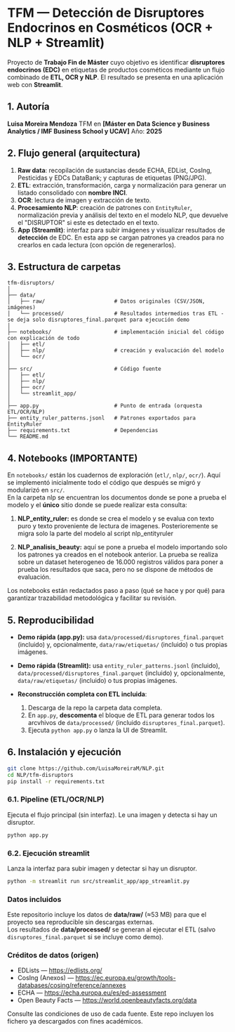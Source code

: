 # TFM — Detección de Disruptores Endocrinos en Cosméticos (OCR + NLP + Streamlit)

Proyecto de **Trabajo Fin de Máster** cuyo objetivo es identificar **disruptores endocrinos (EDC)** en etiquetas de productos cosméticos mediante un flujo combinado de **ETL, OCR y NLP**. El resultado se presenta en una aplicación web con **Streamlit**.

## 1. Autoría

**Luisa Moreira Mendoza**
TFM en **\[Máster en Data Science y Business Analytics / IMF Business School y UCAV]**
Año: **2025**

## 2. Flujo general (arquitectura)

1. **Raw data**: recopilación de sustancias desde ECHA, EDList, CosIng, Pesticidas y EDCs DataBank; y capturas de etiquetas (PNG/JPG).
2. **ETL**: extracción, transformación, carga y normalización para generar un listado consolidado con **nombre INCI**.
3. **OCR**: lectura de imagen y extracción de texto.
4. **Procesamiento NLP**: creación de patrones con `EntityRuler`, normalización previa y análisis del texto en el modelo NLP, que devuelve el "DISRUPTOR" si este es detectado en el texto.
5. **App (Streamlit)**: interfaz para subir imágenes y visualizar resultados de **detección** de EDC. En esta app se cargan patrones ya creados para no crearlos en cada lectura (con opción de regenerarlos).

## 3. Estructura de carpetas

```
tfm-disruptors/
│
├── data/
│   ├── raw/                      # Datos originales (CSV/JSON, imágenes)
│   └── processed/                # Resultados intermedios tras ETL - se deja solo disruptores_final.parquet para ejecución demo
│
├── notebooks/                    # implementación inicial del código con explicación de todo
│   ├── etl/
│   ├── nlp/                      # creación y evalucación del modelo
│   └── ocr/
│
├── src/                          # Código fuente
│   ├── etl/
│   ├── nlp/
│   ├── ocr/
│   └── streamlit_app/
│
├── app.py                        # Punto de entrada (orquesta ETL/OCR/NLP)
├── entity_ruler_patterns.jsonl   # Patrones exportados para EntityRuler
├── requirements.txt              # Dependencias
└── README.md
```

## 4. Notebooks (IMPORTANTE)
En `notebooks/` están los cuadernos de exploración (`etl/`, `nlp/`, `ocr/`). Aquí se implementó inicialmente todo el código que después se migró y modularizó en `src/`.  
En la carpeta nlp se encuentran los documentos donde se pone a prueba el modelo y el **único** sitio donde se puede realizar esta consulta:  

1. **NLP_entity_ruler:** es donde se crea el modelo y se evalua con texto puro y texto proveniente de lectura de imagenes. Posterioremente se migra solo la parte del modelo al script nlp_entityruler  

2. **NLP_analisis_beauty:** aquí se pone a prueba el modelo importando solo los patrones ya creados en el notebook anterior. La prueba se realiza sobre un dataset heterogeneo de 16.000 registros válidos para poner a prueba los resultados que saca, pero no se dispone de métodos de evaluación.  

Los notebooks están redactados paso a paso (qué se hace y por qué) para garantizar trazabilidad metodológica y facilitar su revisión. 


## 5. Reproducibilidad
- **Demo rápida (app.py):** usa `data/processed/disruptores_final.parquet` (incluido) y, opcionalmente, `data/raw/etiquetas/` (incluido) o tus propias imágenes.

- **Demo rápida (Streamlit):** usa `entity_ruler_patterns.jsonl` (incluido), `data/processed/disruptores_final.parquet` (incluido) y, opcionalmente, `data/raw/etiquetas/` (incluido) o tus propias imágenes.

- **Reconstrucción completa con ETL incluida**:
  1) Descarga de la repo la carpeta data completa.
  2) En `app.py`, **descomenta** el bloque de ETL para generar todos los arcvhivos de `data/processed/` (incluido `disruptores_final.parquet`).
  4) Ejecuta `python app.py` o lanza la UI de Streamlit.


## 6. Instalación y ejecución

```bash
git clone https://github.com/LuisaMoreiraM/NLP.git
cd NLP/tfm-disruptors
pip install -r requirements.txt
```
### 6.1. Pipeline (ETL/OCR/NLP)
Ejecuta el flujo principal (sin interfaz). Le una imagen y detecta si hay un disruptor.

```bash
python app.py
```

### 6.2. Ejecución streamlit
Lanza la interfaz para subir imagen y detectar si hay un disruptor.

```bash
python -m streamlit run src/streamlit_app/app_streamlit.py
```

### Datos incluidos
Este repositorio incluye los datos de **data/raw/** (≈53 MB) para que el proyecto sea reproducible sin descargas externas.  
Los resultados de **data/processed/** se generan al ejecutar el ETL (salvo `disruptores_final.parquet` si se incluye como demo).

### Créditos de datos (origen)
- EDLists — https://edlists.org/
- CosIng (Anexos) — https://ec.europa.eu/growth/tools-databases/cosing/reference/annexes
- ECHA — https://echa.europa.eu/es/ed-assessment
- Open Beauty Facts — https://world.openbeautyfacts.org/data

Consulte las condiciones de uso de cada fuente. Este repo incluyen los fichero ya descargados con fines académicos.



